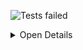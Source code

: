 ![Tests failed](https://img.shields.io/badge/tests-4207%20passed%2C%202%20failed%2C%2030%20skipped-critical)

<details><summary>Open Details</summary>
<p>

## ❌️ <a id='user-content-r0' href='#r0'>fixtures/external/jest/jest-test-results.xml</a>
|Total|Passed|Failed|Skipped|Time|
|---:|---:|---:|---:|---:|
|4239|4207✔️|2❌️|30✖️|166s|

<details><summary>Open Suit Details</summary>
<p>

|Test suite|Passed|Failed|Skipped|Time|
|:---|---:|---:|---:|---:|
|e2e/__tests__/asyncAndCallback.test.ts|1✅|-|-|746ms|
|e2e/__tests__/asyncRegenerator.test.ts|1✅|-|-|4s|
|e2e/__tests__/autoClearMocks.test.ts|2✅|-|-|2s|
|e2e/__tests__/autoResetMocks.test.ts|2✅|-|-|2s|
|e2e/__tests__/autoRestoreMocks.test.ts|2✅|-|-|2s|
|e2e/__tests__/babelPluginJestHoist.test.ts|1✅|-|-|6s|
|e2e/__tests__/badSourceMap.test.ts|1✅|-|-|858ms|
|e2e/__tests__/beforeAllFiltered.ts|1✅|-|-|958ms|
|e2e/__tests__/beforeEachQueue.ts|1✅|-|1⚪|55ms|
|e2e/__tests__/callDoneTwice.test.ts|1✅|-|-|882ms|
|e2e/__tests__/chaiAssertionLibrary.ts|1✅|-|-|2s|
|e2e/__tests__/circularInequality.test.ts|1✅|-|-|1s|
|e2e/__tests__/circusConcurrentEach.test.ts|2✅|-|-|2s|
|e2e/__tests__/circusDeclarationErrors.test.ts|1✅|-|-|869ms|
|e2e/__tests__/clearCache.test.ts|2✅|-|-|1s|
|e2e/__tests__/cliHandlesExactFilenames.test.ts|2✅|-|-|1s|
|e2e/__tests__/compareDomNodes.test.ts|1✅|-|-|1s|
|e2e/__tests__/config.test.ts|6✅|-|-|4s|
|e2e/__tests__/console.test.ts|7✅|-|-|8s|
|e2e/__tests__/consoleAfterTeardown.test.ts|1✅|-|-|1s|
|e2e/__tests__/consoleLogOutputWhenRunInBand.test.ts|1✅|-|-|793ms|
|e2e/__tests__/coverageHandlebars.test.ts|1✅|-|-|2s|
|e2e/__tests__/coverageRemapping.test.ts|1✅|-|-|13s|
|e2e/__tests__/coverageReport.test.ts|12✅|-|-|22s|
|e2e/__tests__/coverageThreshold.test.ts|5✅|-|-|5s|
|e2e/__tests__/coverageTransformInstrumented.test.ts|1✅|-|-|5s|
|e2e/__tests__/coverageWithoutTransform.test.ts|1✅|-|-|1s|
|e2e/__tests__/createProcessObject.test.ts|1✅|-|-|908ms|
|e2e/__tests__/customInlineSnapshotMatchers.test.ts|1✅|-|-|2s|
|e2e/__tests__/customMatcherStackTrace.test.ts|2✅|-|-|2s|
|e2e/__tests__/customReporters.test.ts|9✅|-|-|7s|
|e2e/__tests__/customResolver.test.ts|1✅|-|-|826ms|
|e2e/__tests__/customTestSequencers.test.ts|3✅|-|-|3s|
|e2e/__tests__/debug.test.ts|1✅|-|-|899ms|
|e2e/__tests__/declarationErrors.test.ts|3✅|-|-|2s|
|e2e/__tests__/dependencyClash.test.ts|1✅|-|-|833ms|
|e2e/__tests__/detectOpenHandles.ts|8✅|-|-|8s|
|e2e/__tests__/domDiffing.test.ts|1✅|-|-|1s|
|e2e/__tests__/doneInHooks.test.ts|1✅|-|-|855ms|
|e2e/__tests__/dynamicRequireDependencies.ts|1✅|-|-|847ms|
|e2e/__tests__/each.test.ts|7✅|-|-|5s|
|e2e/__tests__/emptyDescribeWithHooks.test.ts|4✅|-|-|3s|
|e2e/__tests__/emptySuiteError.test.ts|1✅|-|-|885ms|
|e2e/__tests__/env.test.ts|6✅|-|-|5s|
|e2e/__tests__/environmentAfterTeardown.test.ts|1✅|-|-|892ms|
|e2e/__tests__/errorOnDeprecated.test.ts|1✅|-|24⚪|56ms|
|e2e/__tests__/esmConfigFile.test.ts|3✅|-|-|526ms|
|e2e/__tests__/executeTestsOnceInMpr.ts|1✅|-|-|976ms|
|e2e/__tests__/existentRoots.test.ts|4✅|-|-|627ms|
|e2e/__tests__/expectAsyncMatcher.test.ts|2✅|-|-|3s|
|e2e/__tests__/expectInVm.test.ts|1✅|-|-|2s|
|e2e/__tests__/extraGlobals.test.ts|1✅|-|-|1s|
|e2e/__tests__/failureDetailsProperty.test.ts|1✅|-|-|907ms|
|e2e/__tests__/failures.test.ts|7✅|-|-|10s|
|e2e/__tests__/fakePromises.test.ts|2✅|-|-|2s|
|e2e/__tests__/fatalWorkerError.test.ts|1✅|-|-|3s|
|e2e/__tests__/filter.test.ts|7✅|-|-|5s|
|e2e/__tests__/findRelatedFiles.test.ts|5✅|-|-|6s|
|e2e/__tests__/focusedTests.test.ts|1✅|-|-|888ms|
|e2e/__tests__/forceExit.test.ts|1✅|-|-|2s|
|e2e/__tests__/generatorMock.test.ts|1✅|-|-|1s|
|e2e/__tests__/global-mutation.test.ts|1✅|-|-|40ms|
|e2e/__tests__/global.test.ts|1✅|-|-|31ms|
|e2e/__tests__/globals.test.ts|10✅|-|-|8s|
|e2e/__tests__/globalSetup.test.ts|10✅|-|-|14s|
|e2e/__tests__/globalTeardown.test.ts|7✅|-|-|12s|
|e2e/__tests__/hasteMapMockChanged.test.ts|1✅|-|-|379ms|
|e2e/__tests__/hasteMapSha1.test.ts|1✅|-|-|298ms|
|e2e/__tests__/hasteMapSize.test.ts|2✅|-|-|397ms|
|e2e/__tests__/importedGlobals.test.ts|1✅|-|-|1s|
|e2e/__tests__/injectGlobals.test.ts|2✅|-|-|2s|
|e2e/__tests__/jasmineAsync.test.ts|15✅|-|-|28s|
|e2e/__tests__/jasmineAsyncWithPendingDuringTest.ts|1✅|-|1⚪|72ms|
|e2e/__tests__/jest.config.js.test.ts|3✅|-|-|2s|
|e2e/__tests__/jest.config.ts.test.ts|5✅|-|-|14s|
|[e2e/__tests__/jestChangedFiles.test.ts](#r0s75)|9✅|1❌️|-|9s|
|e2e/__tests__/jestEnvironmentJsdom.test.ts|1✅|-|-|2s|
|e2e/__tests__/jestRequireActual.test.ts|1✅|-|-|2s|
|e2e/__tests__/jestRequireMock.test.ts|1✅|-|-|2s|
|e2e/__tests__/json.test.ts|2✅|-|-|29ms|
|e2e/__tests__/jsonReporter.test.ts|2✅|-|-|2s|
|e2e/__tests__/lifecycles.ts|1✅|-|-|861ms|
|e2e/__tests__/listTests.test.ts|2✅|-|-|945ms|
|e2e/__tests__/locationInResults.test.ts|2✅|-|-|2s|
|e2e/__tests__/logHeapUsage.test.ts|1✅|-|-|884ms|
|e2e/__tests__/mockNames.test.ts|8✅|-|-|7s|
|e2e/__tests__/modernFakeTimers.test.ts|2✅|-|-|2s|
|e2e/__tests__/moduleNameMapper.test.ts|5✅|-|-|5s|
|e2e/__tests__/moduleParentNullInTest.ts|1✅|-|-|886ms|
|e2e/__tests__/multiProjectRunner.test.ts|14✅|-|-|16s|
|e2e/__tests__/nativeAsyncMock.test.ts|1✅|-|-|55ms|
|e2e/__tests__/nativeEsm.test.ts|2✅|-|1⚪|905ms|
|e2e/__tests__/nativeEsmTypescript.test.ts|1✅|-|-|956ms|
|e2e/__tests__/nestedEventLoop.test.ts|1✅|-|-|1s|
|e2e/__tests__/nestedTestDefinitions.test.ts|4✅|-|-|5s|
|e2e/__tests__/nodePath.test.ts|1✅|-|-|866ms|
|e2e/__tests__/noTestFound.test.ts|2✅|-|-|1s|
|e2e/__tests__/noTestsFound.test.ts|5✅|-|-|3s|
|[e2e/__tests__/onlyChanged.test.ts](#r0s98)|8✅|1❌️|-|22s|
|e2e/__tests__/onlyFailuresNonWatch.test.ts|1✅|-|-|3s|
|e2e/__tests__/overrideGlobals.test.ts|2✅|-|-|2s|
|e2e/__tests__/pnp.test.ts|1✅|-|-|3s|
|e2e/__tests__/presets.test.ts|2✅|-|-|2s|
|e2e/__tests__/processExit.test.ts|1✅|-|-|1s|
|e2e/__tests__/promiseReject.test.ts|1✅|-|-|967ms|
|e2e/__tests__/regexCharInPath.test.ts|1✅|-|-|962ms|
|e2e/__tests__/requireAfterTeardown.test.ts|1✅|-|-|921ms|
|e2e/__tests__/requireMain.test.ts|1✅|-|-|1s|
|e2e/__tests__/requireMainAfterCreateRequire.test.ts|1✅|-|-|966ms|
|e2e/__tests__/requireMainIsolateModules.test.ts|1✅|-|-|976ms|
|e2e/__tests__/requireMainResetModules.test.ts|2✅|-|-|2s|
|e2e/__tests__/requireV8Module.test.ts|1✅|-|-|30ms|
|e2e/__tests__/resetModules.test.ts|1✅|-|-|926ms|
|e2e/__tests__/resolve.test.ts|1✅|-|-|2s|
|e2e/__tests__/resolveGetPaths.test.ts|1✅|-|-|1s|
|e2e/__tests__/resolveNodeModule.test.ts|1✅|-|-|943ms|
|e2e/__tests__/resolveNoFileExtensions.test.ts|2✅|-|-|1s|
|e2e/__tests__/resolveWithPaths.test.ts|1✅|-|-|1s|
|e2e/__tests__/runProgrammatically.test.ts|2✅|-|-|575ms|
|e2e/__tests__/runTestsByPath.test.ts|1✅|-|-|2s|
|e2e/__tests__/runtimeInternalModuleRegistry.test.ts|1✅|-|-|1s|
|e2e/__tests__/selectProjects.test.ts|18✅|-|-|5s|
|e2e/__tests__/setImmediate.test.ts|1✅|-|-|904ms|
|e2e/__tests__/setupFilesAfterEnvConfig.test.ts|2✅|-|-|2s|
|e2e/__tests__/showConfig.test.ts|1✅|-|-|195ms|
|e2e/__tests__/skipBeforeAfterAll.test.ts|1✅|-|-|1s|
|e2e/__tests__/snapshot-unknown.test.ts|1✅|-|-|838ms|
|e2e/__tests__/snapshot.test.ts|9✅|-|-|14s|
|e2e/__tests__/snapshotMockFs.test.ts|1✅|-|-|883ms|
|e2e/__tests__/snapshotResolver.test.ts|1✅|-|-|823ms|
|e2e/__tests__/snapshotSerializers.test.ts|2✅|-|-|2s|
|e2e/__tests__/stackTrace.test.ts|7✅|-|-|5s|
|e2e/__tests__/stackTraceNoCaptureStackTrace.test.ts|1✅|-|-|899ms|
|e2e/__tests__/stackTraceSourceMaps.test.ts|1✅|-|-|2s|
|e2e/__tests__/stackTraceSourceMapsWithCoverage.test.ts|1✅|-|-|2s|
|e2e/__tests__/supportsDashedArgs.ts|2✅|-|-|968ms|
|e2e/__tests__/symbol.test.ts|1✅|-|-|49ms|
|e2e/__tests__/testEnvironment.test.ts|1✅|-|-|2s|
|e2e/__tests__/testEnvironmentAsync.test.ts|1✅|-|-|1s|
|e2e/__tests__/testEnvironmentCircus.test.ts|1✅|-|-|2s|
|e2e/__tests__/testEnvironmentCircusAsync.test.ts|1✅|-|-|2s|
|e2e/__tests__/testFailureExitCode.test.ts|2✅|-|-|4s|
|e2e/__tests__/testInRoot.test.ts|1✅|-|-|1s|
|e2e/__tests__/testNamePattern.test.ts|1✅|-|-|859ms|
|e2e/__tests__/testNamePatternSkipped.test.ts|1✅|-|-|991ms|
|e2e/__tests__/testPathPatternReporterMessage.test.ts|1✅|-|-|3s|
|e2e/__tests__/testResultsProcessor.test.ts|1✅|-|-|910ms|
|e2e/__tests__/testRetries.test.ts|4✅|-|-|3s|
|e2e/__tests__/testTodo.test.ts|5✅|-|-|4s|
|e2e/__tests__/timeouts.test.ts|4✅|-|-|4s|
|e2e/__tests__/timeoutsLegacy.test.ts|1✅|-|3⚪|71ms|
|e2e/__tests__/timerResetMocks.test.ts|2✅|-|-|2s|
|e2e/__tests__/timerUseRealTimers.test.ts|1✅|-|-|1s|
|e2e/__tests__/toMatchInlineSnapshot.test.ts|12✅|-|-|24s|
|e2e/__tests__/toMatchInlineSnapshotWithRetries.test.ts|3✅|-|-|5s|
|e2e/__tests__/toMatchSnapshot.test.ts|9✅|-|-|17s|
|e2e/__tests__/toMatchSnapshotWithRetries.test.ts|2✅|-|-|4s|
|e2e/__tests__/toMatchSnapshotWithStringSerializer.test.ts|3✅|-|-|4s|
|e2e/__tests__/toThrowErrorMatchingInlineSnapshot.test.ts|4✅|-|-|4s|
|e2e/__tests__/toThrowErrorMatchingSnapshot.test.ts|5✅|-|-|4s|
|e2e/__tests__/transform.test.ts|16✅|-|-|27s|
|e2e/__tests__/transformLinkedModules.test.ts|1✅|-|-|783ms|
|e2e/__tests__/typescriptCoverage.test.ts|1✅|-|-|3s|
|e2e/__tests__/unexpectedToken.test.ts|3✅|-|-|3s|
|e2e/__tests__/useStderr.test.ts|1✅|-|-|1s|
|e2e/__tests__/v8Coverage.test.ts|2✅|-|-|2s|
|e2e/__tests__/verbose.test.ts|1✅|-|-|683ms|
|e2e/__tests__/version.test.ts|1✅|-|-|138ms|
|e2e/__tests__/watchModeNoAccess.test.ts|1✅|-|-|4s|
|e2e/__tests__/watchModeOnlyFailed.test.ts|1✅|-|-|1s|
|e2e/__tests__/watchModePatterns.test.ts|2✅|-|-|4s|
|e2e/__tests__/watchModeUpdateSnapshot.test.ts|1✅|-|-|1s|
|e2e/__tests__/workerForceExit.test.ts|2✅|-|-|5s|
|e2e/__tests__/wrongEnv.test.ts|5✅|-|-|4s|
|e2e/custom-test-sequencer/a.test.js|1✅|-|-|29ms|
|e2e/custom-test-sequencer/b.test.js|1✅|-|-|21ms|
|e2e/custom-test-sequencer/c.test.js|1✅|-|-|42ms|
|e2e/custom-test-sequencer/d.test.js|1✅|-|-|21ms|
|e2e/custom-test-sequencer/e.test.js|1✅|-|-|27ms|
|e2e/test-in-root/spec.js|1✅|-|-|19ms|
|e2e/test-in-root/test.js|1✅|-|-|37ms|
|e2e/timer-reset-mocks/after-reset-all-mocks/timerAndMock.test.js|2✅|-|-|30ms|
|e2e/timer-reset-mocks/with-reset-mocks/timerWithMock.test.js|1✅|-|-|34ms|
|e2e/v8-coverage/empty-sourcemap/test.ts|1✅|-|-|31ms|
|examples/angular/app.component.spec.ts|3✅|-|-|654ms|
|examples/angular/shared/data.service.spec.ts|2✅|-|-|431ms|
|examples/angular/shared/sub.service.spec.ts|1✅|-|-|109ms|
|examples/async/__tests__/user.test.js|8✅|-|-|96ms|
|examples/automatic-mocks/__tests__/automock.test.js|2✅|-|-|74ms|
|examples/automatic-mocks/__tests__/createMockFromModule.test.js|2✅|-|-|115ms|
|examples/automatic-mocks/__tests__/disableAutomocking.test.js|1✅|-|-|24ms|
|examples/enzyme/__tests__/CheckboxWithLabel-test.js|1✅|-|-|434ms|
|examples/getting-started/sum.test.js|1✅|-|-|78ms|
|examples/jquery/__tests__/display_user.test.js|1✅|-|-|196ms|
|examples/jquery/__tests__/fetch_current_user.test.js|2✅|-|-|196ms|
|examples/manual-mocks/__tests__/file_summarizer.test.js|1✅|-|-|87ms|
|examples/manual-mocks/__tests__/lodashMocking.test.js|1✅|-|-|109ms|
|examples/manual-mocks/__tests__/user.test.js|1✅|-|-|41ms|
|examples/manual-mocks/__tests__/userMocked.test.js|1✅|-|-|105ms|
|examples/module-mock/__tests__/full_mock.js|1✅|-|-|60ms|
|examples/module-mock/__tests__/mock_per_test.js|2✅|-|-|116ms|
|examples/module-mock/__tests__/partial_mock.js|1✅|-|-|215ms|
|examples/mongodb/__test__/db.test.js|1✅|-|-|236ms|
|examples/react-native/__tests__/intro.test.js|4✅|-|-|9s|
|examples/react-testing-library/__tests__/CheckboxWithLabel-test.js|1✅|-|-|469ms|
|examples/react/__tests__/CheckboxWithLabel-test.js|1✅|-|-|256ms|
|examples/snapshot/__tests__/clock.react.test.js|1✅|-|-|62ms|
|examples/snapshot/__tests__/link.react.test.js|4✅|-|-|181ms|
|examples/timer/__tests__/infinite_timer_game.test.js|1✅|-|-|94ms|
|examples/timer/__tests__/timer_game.test.js|3✅|-|-|74ms|
|examples/typescript/__tests__/calc.test.ts|6✅|-|-|276ms|
|examples/typescript/__tests__/CheckboxWithLabel-test.tsx|1✅|-|-|227ms|
|examples/typescript/__tests__/sub-test.ts|1✅|-|-|43ms|
|examples/typescript/__tests__/sum-test.ts|2✅|-|-|69ms|
|examples/typescript/__tests__/sum.test.js|2✅|-|-|100ms|
|packages/babel-jest/src/__tests__/index.ts|6✅|-|-|371ms|
|packages/babel-plugin-jest-hoist/src/__tests__/hoistPlugin.test.ts|4✅|-|-|347ms|
|packages/diff-sequences/src/__tests__/index.property.test.ts|7✅|-|-|357ms|
|packages/diff-sequences/src/__tests__/index.test.ts|48✅|-|-|195ms|
|packages/expect/src/__tests__/assertionCounts.test.ts|6✅|-|-|60ms|
|packages/expect/src/__tests__/asymmetricMatchers.test.ts|38✅|-|-|207ms|
|packages/expect/src/__tests__/extend.test.ts|10✅|-|-|99ms|
|packages/expect/src/__tests__/isError.test.ts|4✅|-|-|43ms|
|packages/expect/src/__tests__/matchers-toContain.property.test.ts|2✅|-|-|236ms|
|packages/expect/src/__tests__/matchers-toContainEqual.property.test.ts|2✅|-|-|287ms|
|packages/expect/src/__tests__/matchers-toEqual.property.test.ts|2✅|-|-|1s|
|packages/expect/src/__tests__/matchers-toStrictEqual.property.test.ts|3✅|-|-|394ms|
|packages/expect/src/__tests__/matchers.test.js|592✅|-|-|862ms|
|packages/expect/src/__tests__/spyMatchers.test.ts|248✅|-|-|395ms|
|packages/expect/src/__tests__/stacktrace.test.ts|3✅|-|-|69ms|
|packages/expect/src/__tests__/symbolInObjects.test.ts|3✅|-|-|33ms|
|packages/expect/src/__tests__/toEqual-dom.test.ts|12✅|-|-|99ms|
|packages/expect/src/__tests__/toThrowMatchers.test.ts|98✅|-|-|257ms|
|packages/expect/src/__tests__/utils.test.ts|41✅|-|-|147ms|
|packages/jest-circus/src/__tests__/afterAll.test.ts|6✅|-|-|6s|
|packages/jest-circus/src/__tests__/baseTest.test.ts|2✅|-|-|3s|
|packages/jest-circus/src/__tests__/circusItTestError.test.ts|8✅|-|-|300ms|
|packages/jest-circus/src/__tests__/circusItTodoTestError.test.ts|3✅|-|-|81ms|
|packages/jest-circus/src/__tests__/hooks.test.ts|3✅|-|-|4s|
|packages/jest-circus/src/__tests__/hooksError.test.ts|32✅|-|-|127ms|
|packages/jest-cli/src/__tests__/cli/args.test.ts|17✅|-|-|345ms|
|packages/jest-cli/src/init/__tests__/init.test.js|24✅|-|-|119ms|
|packages/jest-cli/src/init/__tests__/modifyPackageJson.test.ts|4✅|-|-|30ms|
|packages/jest-config/src/__tests__/Defaults.test.ts|1✅|-|-|672ms|
|packages/jest-config/src/__tests__/getMaxWorkers.test.ts|7✅|-|-|67ms|
|packages/jest-config/src/__tests__/normalize.test.js|118✅|-|-|798ms|
|packages/jest-config/src/__tests__/readConfig.test.ts|1✅|-|-|76ms|
|packages/jest-config/src/__tests__/readConfigs.test.ts|3✅|-|-|135ms|
|packages/jest-config/src/__tests__/resolveConfigPath.test.ts|10✅|-|-|183ms|
|packages/jest-config/src/__tests__/setFromArgv.test.ts|4✅|-|-|53ms|
|packages/jest-config/src/__tests__/validatePattern.test.ts|4✅|-|-|52ms|
|packages/jest-console/src/__tests__/bufferedConsole.test.ts|20✅|-|-|171ms|
|packages/jest-console/src/__tests__/CustomConsole.test.ts|23✅|-|-|115ms|
|packages/jest-console/src/__tests__/getConsoleOutput.test.ts|12✅|-|-|56ms|
|packages/jest-core/src/__tests__/FailedTestsCache.test.js|1✅|-|-|25ms|
|packages/jest-core/src/__tests__/getNoTestsFoundMessage.test.js|5✅|-|-|61ms|
|packages/jest-core/src/__tests__/globals.test.ts|1✅|-|-|22ms|
|packages/jest-core/src/__tests__/runJest.test.js|2✅|-|-|261ms|
|packages/jest-core/src/__tests__/SearchSource.test.ts|27✅|-|-|3s|
|packages/jest-core/src/__tests__/SnapshotInteractiveMode.test.js|13✅|-|-|89ms|
|packages/jest-core/src/__tests__/TestScheduler.test.js|8✅|-|-|520ms|
|packages/jest-core/src/__tests__/testSchedulerHelper.test.js|12✅|-|-|48ms|
|packages/jest-core/src/__tests__/watch.test.js|80✅|-|-|7s|
|packages/jest-core/src/__tests__/watchFileChanges.test.ts|1✅|-|-|2s|
|packages/jest-core/src/__tests__/watchFilenamePatternMode.test.js|2✅|-|-|165ms|
|packages/jest-core/src/__tests__/watchTestNamePatternMode.test.js|1✅|-|-|246ms|
|packages/jest-core/src/lib/__tests__/isValidPath.test.ts|3✅|-|-|166ms|
|packages/jest-core/src/lib/__tests__/logDebugMessages.test.ts|3✅|-|-|48ms|
|packages/jest-create-cache-key-function/src/__tests__/index.test.ts|1✅|-|-|75ms|
|packages/jest-diff/src/__tests__/diff.test.ts|107✅|-|-|625ms|
|packages/jest-diff/src/__tests__/diffStringsRaw.test.ts|2✅|-|-|55ms|
|packages/jest-diff/src/__tests__/getAlignedDiffs.test.ts|24✅|-|-|72ms|
|packages/jest-diff/src/__tests__/joinAlignedDiffs.test.ts|6✅|-|-|44ms|
|packages/jest-docblock/src/__tests__/index.test.ts|36✅|-|-|177ms|
|packages/jest-each/src/__tests__/array.test.ts|159✅|-|-|192ms|
|packages/jest-each/src/__tests__/index.test.ts|10✅|-|-|44ms|
|packages/jest-each/src/__tests__/template.test.ts|242✅|-|-|483ms|
|packages/jest-environment-jsdom/src/__tests__/jsdom_environment.test.ts|2✅|-|-|783ms|
|packages/jest-environment-node/src/__tests__/node_environment.test.ts|6✅|-|-|184ms|
|packages/jest-fake-timers/src/__tests__/legacyFakeTimers.test.ts|50✅|-|-|302ms|
|packages/jest-fake-timers/src/__tests__/modernFakeTimers.test.ts|40✅|-|-|317ms|
|packages/jest-get-type/src/__tests__/getType.test.ts|14✅|-|-|45ms|
|packages/jest-get-type/src/__tests__/isPrimitive.test.ts|18✅|-|-|36ms|
|packages/jest-globals/src/__tests__/index.ts|1✅|-|-|533ms|
|packages/jest-haste-map/src/__tests__/get_mock_name.test.js|1✅|-|-|22ms|
|packages/jest-haste-map/src/__tests__/includes_dotfiles.test.ts|1✅|-|-|337ms|
|packages/jest-haste-map/src/__tests__/index.test.js|44✅|-|-|1s|
|packages/jest-haste-map/src/__tests__/worker.test.js|7✅|-|-|100ms|
|packages/jest-haste-map/src/crawlers/__tests__/node.test.js|10✅|-|-|170ms|
|packages/jest-haste-map/src/crawlers/__tests__/watchman.test.js|8✅|-|-|153ms|
|packages/jest-haste-map/src/lib/__tests__/dependencyExtractor.test.js|15✅|-|-|56ms|
|packages/jest-haste-map/src/lib/__tests__/fast_path.test.js|5✅|-|-|29ms|
|packages/jest-haste-map/src/lib/__tests__/getPlatformExtension.test.js|1✅|-|-|35ms|
|packages/jest-haste-map/src/lib/__tests__/isRegExpSupported.test.js|2✅|-|-|31ms|
|packages/jest-haste-map/src/lib/__tests__/normalizePathSep.test.js|2✅|-|-|35ms|
|packages/jest-jasmine2/src/__tests__/concurrent.test.ts|3✅|-|-|24ms|
|packages/jest-jasmine2/src/__tests__/expectationResultFactory.test.ts|7✅|-|-|70ms|
|packages/jest-jasmine2/src/__tests__/hooksError.test.ts|32✅|-|-|51ms|
|packages/jest-jasmine2/src/__tests__/iterators.test.ts|4✅|-|-|43ms|
|packages/jest-jasmine2/src/__tests__/itTestError.test.ts|6✅|-|-|32ms|
|packages/jest-jasmine2/src/__tests__/itToTestAlias.test.ts|1✅|-|-|23ms|
|packages/jest-jasmine2/src/__tests__/pTimeout.test.ts|3✅|-|-|44ms|
|packages/jest-jasmine2/src/__tests__/queueRunner.test.ts|6✅|-|-|93ms|
|packages/jest-jasmine2/src/__tests__/reporter.test.ts|1✅|-|-|107ms|
|packages/jest-jasmine2/src/__tests__/Suite.test.ts|1✅|-|-|84ms|
|packages/jest-jasmine2/src/__tests__/todoError.test.ts|3✅|-|-|27ms|
|packages/jest-leak-detector/src/__tests__/index.test.ts|6✅|-|-|986ms|
|packages/jest-matcher-utils/src/__tests__/deepCyclicCopyReplaceable.test.ts|11✅|-|-|49ms|
|packages/jest-matcher-utils/src/__tests__/deepCyclicCopyReplaceableDom.test.ts|2✅|-|-|48ms|
|packages/jest-matcher-utils/src/__tests__/index.test.ts|48✅|-|-|391ms|
|packages/jest-matcher-utils/src/__tests__/printDiffOrStringify.test.ts|21✅|-|-|114ms|
|packages/jest-matcher-utils/src/__tests__/Replaceable.test.ts|17✅|-|-|111ms|
|packages/jest-message-util/src/__tests__/messages.test.ts|11✅|-|-|205ms|
|packages/jest-mock/src/__tests__/index.test.ts|84✅|-|-|509ms|
|packages/jest-regex-util/src/__tests__/index.test.ts|8✅|-|-|56ms|
|packages/jest-repl/src/__tests__/jest_repl.test.js|1✅|-|-|1s|
|packages/jest-repl/src/__tests__/runtime_cli.test.js|4✅|-|-|4s|
|packages/jest-reporters/src/__tests__/CoverageReporter.test.js|12✅|-|-|397ms|
|packages/jest-reporters/src/__tests__/CoverageWorker.test.js|2✅|-|-|199ms|
|packages/jest-reporters/src/__tests__/DefaultReporter.test.js|2✅|-|-|148ms|
|packages/jest-reporters/src/__tests__/generateEmptyCoverage.test.js|3✅|-|-|1s|
|packages/jest-reporters/src/__tests__/getResultHeader.test.js|4✅|-|-|30ms|
|packages/jest-reporters/src/__tests__/getSnapshotStatus.test.js|3✅|-|-|28ms|
|packages/jest-reporters/src/__tests__/getSnapshotSummary.test.js|4✅|-|-|49ms|
|packages/jest-reporters/src/__tests__/getWatermarks.test.ts|2✅|-|-|37ms|
|packages/jest-reporters/src/__tests__/NotifyReporter.test.ts|18✅|-|-|166ms|
|packages/jest-reporters/src/__tests__/SummaryReporter.test.js|4✅|-|-|366ms|
|packages/jest-reporters/src/__tests__/utils.test.ts|10✅|-|-|85ms|
|packages/jest-reporters/src/__tests__/VerboseReporter.test.js|11✅|-|-|425ms|
|packages/jest-resolve-dependencies/src/__tests__/dependency_resolver.test.ts|11✅|-|-|666ms|
|packages/jest-resolve/src/__tests__/isBuiltinModule.test.ts|4✅|-|-|36ms|
|packages/jest-resolve/src/__tests__/resolve.test.ts|16✅|-|-|1s|
|packages/jest-runner/src/__tests__/testRunner.test.ts|2✅|-|-|905ms|
|packages/jest-runtime/src/__tests__/instrumentation.test.ts|1✅|-|-|275ms|
|packages/jest-runtime/src/__tests__/runtime_create_mock_from_module.test.js|3✅|-|-|606ms|
|packages/jest-runtime/src/__tests__/runtime_environment.test.js|2✅|-|-|497ms|
|packages/jest-runtime/src/__tests__/runtime_internal_module.test.js|4✅|-|-|727ms|
|packages/jest-runtime/src/__tests__/runtime_jest_fn.js|4✅|-|-|479ms|
|packages/jest-runtime/src/__tests__/runtime_jest_spy_on.test.js|2✅|-|-|521ms|
|packages/jest-runtime/src/__tests__/runtime_mock.test.js|4✅|-|-|743ms|
|packages/jest-runtime/src/__tests__/runtime_module_directories.test.js|4✅|-|-|525ms|
|packages/jest-runtime/src/__tests__/runtime_node_path.test.js|4✅|-|-|1s|
|packages/jest-runtime/src/__tests__/runtime_require_actual.test.js|2✅|-|-|478ms|
|packages/jest-runtime/src/__tests__/runtime_require_cache.test.js|2✅|-|-|454ms|
|packages/jest-runtime/src/__tests__/runtime_require_mock.test.js|13✅|-|-|962ms|
|packages/jest-runtime/src/__tests__/runtime_require_module_no_ext.test.js|1✅|-|-|261ms|
|packages/jest-runtime/src/__tests__/runtime_require_module_or_mock_transitive_deps.test.js|6✅|-|-|2s|
|packages/jest-runtime/src/__tests__/runtime_require_module_or_mock.test.js|17✅|-|-|1s|
|packages/jest-runtime/src/__tests__/runtime_require_module.test.js|27✅|-|-|2s|
|packages/jest-runtime/src/__tests__/runtime_require_resolve.test.ts|5✅|-|-|707ms|
|packages/jest-runtime/src/__tests__/runtime_wrap.js|2✅|-|-|263ms|
|packages/jest-runtime/src/__tests__/Runtime-sourceMaps.test.js|1✅|-|-|584ms|
|packages/jest-runtime/src/__tests__/Runtime-statics.test.js|2✅|-|-|162ms|
|packages/jest-serializer/src/__tests__/index.test.ts|17✅|-|-|158ms|
|packages/jest-snapshot/src/__tests__/dedentLines.test.ts|17✅|-|-|94ms|
|packages/jest-snapshot/src/__tests__/InlineSnapshots.test.ts|22✅|-|-|1s|
|packages/jest-snapshot/src/__tests__/matcher.test.ts|1✅|-|-|131ms|
|packages/jest-snapshot/src/__tests__/mockSerializer.test.ts|10✅|-|-|45ms|
|packages/jest-snapshot/src/__tests__/printSnapshot.test.ts|71✅|-|-|1s|
|packages/jest-snapshot/src/__tests__/SnapshotResolver.test.ts|10✅|-|-|98ms|
|packages/jest-snapshot/src/__tests__/throwMatcher.test.ts|3✅|-|-|481ms|
|packages/jest-snapshot/src/__tests__/utils.test.ts|26✅|-|-|214ms|
|packages/jest-source-map/src/__tests__/getCallsite.test.ts|3✅|-|-|86ms|
|packages/jest-test-result/src/__tests__/formatTestResults.test.ts|1✅|-|-|53ms|
|packages/jest-test-sequencer/src/__tests__/test_sequencer.test.js|8✅|-|-|251ms|
|packages/jest-transform/src/__tests__/ScriptTransformer.test.ts|22✅|-|-|2s|
|packages/jest-transform/src/__tests__/shouldInstrument.test.ts|25✅|-|-|155ms|
|packages/jest-util/src/__tests__/createProcessObject.test.ts|4✅|-|-|81ms|
|packages/jest-util/src/__tests__/deepCyclicCopy.test.ts|12✅|-|-|86ms|
|packages/jest-util/src/__tests__/errorWithStack.test.ts|1✅|-|-|41ms|
|packages/jest-util/src/__tests__/formatTime.test.ts|11✅|-|-|82ms|
|packages/jest-util/src/__tests__/globsToMatcher.test.ts|4✅|-|-|56ms|
|packages/jest-util/src/__tests__/installCommonGlobals.test.ts|2✅|-|-|68ms|
|packages/jest-util/src/__tests__/isInteractive.test.ts|2✅|-|-|35ms|
|packages/jest-util/src/__tests__/isPromise.test.ts|10✅|-|-|30ms|
|packages/jest-validate/src/__tests__/validate.test.ts|23✅|-|-|283ms|
|packages/jest-validate/src/__tests__/validateCLIOptions.test.js|6✅|-|-|83ms|
|packages/jest-watcher/src/lib/__tests__/formatTestNameByPattern.test.ts|11✅|-|-|129ms|
|packages/jest-watcher/src/lib/__tests__/prompt.test.ts|3✅|-|-|91ms|
|packages/jest-watcher/src/lib/__tests__/scroll.test.ts|5✅|-|-|57ms|
|packages/jest-worker/src/__tests__/Farm.test.js|10✅|-|-|158ms|
|packages/jest-worker/src/__tests__/FifoQueue.test.js|3✅|-|-|48ms|
|packages/jest-worker/src/__tests__/index.test.js|8✅|-|-|230ms|
|packages/jest-worker/src/__tests__/PriorityQueue.test.js|5✅|-|-|63ms|
|packages/jest-worker/src/__tests__/process-integration.test.js|5✅|-|-|62ms|
|packages/jest-worker/src/__tests__/thread-integration.test.js|6✅|-|-|114ms|
|packages/jest-worker/src/__tests__/WorkerPool.test.js|3✅|-|-|51ms|
|packages/jest-worker/src/base/__tests__/BaseWorkerPool.test.js|11✅|-|-|653ms|
|packages/jest-worker/src/workers/__tests__/ChildProcessWorker.test.js|17✅|-|-|184ms|
|packages/jest-worker/src/workers/__tests__/NodeThreadsWorker.test.js|15✅|-|-|258ms|
|packages/jest-worker/src/workers/__tests__/processChild.test.js|10✅|-|-|135ms|
|packages/jest-worker/src/workers/__tests__/threadChild.test.js|10✅|-|-|120ms|
|packages/pretty-format/src/__tests__/AsymmetricMatcher.test.ts|38✅|-|-|137ms|
|packages/pretty-format/src/__tests__/ConvertAnsi.test.ts|6✅|-|-|43ms|
|packages/pretty-format/src/__tests__/DOMCollection.test.ts|10✅|-|-|64ms|
|packages/pretty-format/src/__tests__/DOMElement.test.ts|28✅|-|-|148ms|
|packages/pretty-format/src/__tests__/Immutable.test.ts|111✅|-|-|443ms|
|packages/pretty-format/src/__tests__/prettyFormat.test.ts|86✅|-|-|219ms|
|packages/pretty-format/src/__tests__/react.test.tsx|55✅|-|-|325ms|
|packages/pretty-format/src/__tests__/ReactElement.test.ts|3✅|-|-|64ms|

</p>
</details>


<details><summary>Open Tests Detail</summary>
<p>

#### ❌️ <a id='user-content-r0s75' href='#r0s75'>e2e/__tests__/jestChangedFiles.test.ts</a>
```
✅ gets hg SCM roots and dedupes them
✅ gets git SCM roots and dedupes them
✅ gets mixed git and hg SCM roots and dedupes them
✅ gets changed files for git
✅ monitors only root paths for git
✅ does not find changes in files with no diff, for git
✅ handles a bad revision for "changedSince", for git
❌️ gets changed files for hg
	Error: abort: empty revision range
✅ monitors only root paths for hg
✅ handles a bad revision for "changedSince", for hg
```
#### ❌️ <a id='user-content-r0s98' href='#r0s98'>e2e/__tests__/onlyChanged.test.ts</a>
```
✅ run for "onlyChanged" and "changedSince"
✅ run only changed files
✅ report test coverage for only changed files
✅ report test coverage of source on test file change under only changed files
✅ do not pickup non-tested files when reporting coverage on only changed files
✅ collect test coverage when using onlyChanged
✅ onlyChanged in config is overwritten by --all or testPathPattern
❌ gets changed files for hg
	Error: expect(received).toMatch(expected)
✅ path on Windows is case-insensitive
```

</p>
</details>


</p>
</details>
